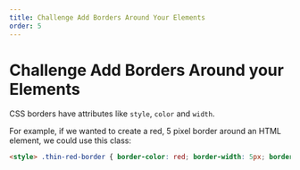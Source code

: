 ```yaml
---
title: Challenge Add Borders Around Your Elements
order: 5
---
```

# Challenge Add Borders Around your Elements

CSS borders have attributes like `style`, `color` and `width`.

For example, if we wanted to create a red, 5 pixel border around an HTML element, we could use this class:

```html
<style> .thin-red-border { border-color: red; border-width: 5px; border-style: solid; } </style>
```
